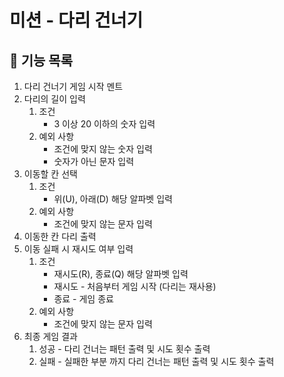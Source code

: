 # 미션 - 다리 건너기

## 🚀 기능 목록

1. 다리 건너기 게임 시작 멘트
2. 다리의 길이 입력
    1. 조건
        - 3 이상 20 이하의 숫자 입력
    2. 예외 사항
        - 조건에 맞지 않는 숫자 입력
        - 숫자가 아닌 문자 입력
3. 이동할 칸 선택
    1. 조건
        - 위(U), 아래(D) 해당 알파벳 입력
    2. 예외 사항
        - 조건에 맞지 않는 문자 입력
4. 이동한 칸 다리 출력
5. 이동 실패 시 재시도 여부 입력
    1. 조건
        - 재시도(R), 종료(Q) 해당 알파벳 입력
        - 재시도 - 처음부터 게임 시작 (다리는 재사용)
        - 종료 - 게임 종료
    2. 예외 사항
        - 조건에 맞지 않는 문자 입력
6. 최종 게임 결과
    1. 성공 - 다리 건너는 패턴 출력 및 시도 횟수 출력
    2. 실패 - 실패한 부분 까지 다리 건너는 패턴 출력 및 시도 횟수 출력
